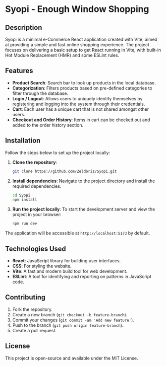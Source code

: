 # Syopi - Enough Window Shopping

## Description

Syopi is a minimal e-Commerce React application created with Vite, aimed at providing a simple and fast online shopping experience. The project focuses on delivering a basic setup to get React running in Vite, with built-in Hot Module Replacement (HMR) and some ESLint rules.

## Features

- **Product Search**: Search bar to look up products in the local database.
- **Categorization**: Filters products based on pre-defined categories to filter through the database.
- **Login / Logout**: Allows users to uniquely identify themselves by registering and logging into the system through their credentials.
- **Cart**: Each user has a unique cart that is not shared amongst other users.
- **Checkout and Order History**: Items in cart can be checked out and added to the order history section.

## Installation

Follow the steps below to set up the project locally:

1. **Clone the repository**:

   ```bash
   git clone https://github.com/Zeldoriz/Syopi.git
   ```

2. **Install dependencies**:
   Navigate to the project directory and install the required dependencies.

   ```bash
   cd Syopi
   npm install
   ```

3. **Run the project locally**:
   To start the development server and view the project in your browser:
   ```bash
   npm run dev
   ```

The application will be accessible at `http://localhost:5173` by default.

## Technologies Used

- **React**: JavaScript library for building user interfaces.
- **CSS**: For styling the website.
- **Vite**: A fast and modern build tool for web development.
- **ESLint**: A tool for identifying and reporting on patterns in JavaScript code.

## Contributing

1. Fork the repository.
2. Create a new branch (`git checkout -b feature-branch`).
3. Commit your changes (`git commit -am 'Add new feature'`).
4. Push to the branch (`git push origin feature-branch`).
5. Create a pull request.

## License

This project is open-source and available under the MIT License.

